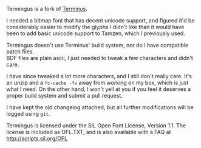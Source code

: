Termingus is a fork of [Terminus](http://terminus-font.sourceforge.net/).

I needed a bitmap font that has decent unicode support, and figured it'd be considerably easier to modify the glyphs I didn't like than it would have been to add basic unicode support to Tamzen, which I previously used.

Termingus doesn't use Terminus' build system, nor do I have compatible patch files.  
BDF files are plain ascii, I just needed to tweak a few characters and didn't care.

I have since tweaked a lot more characters, and I still don't really care. It's an unzip and a `fc-cache -fv` away from working on my box, which is just what I need.
On the other hand, I won't yell at you if you feel it deserves a proper build system and submit a pull request.

I have kept the old changelog attached, but all further modifications will be logged using `git`.

Termingus is licensed under the SIL Open Font License, Version 1.1. The license is included as OFL.TXT, and is also available with a FAQ at http://scripts.sil.org/OFL
